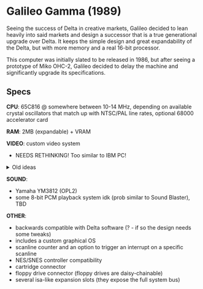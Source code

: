 # Galileo Gamma (1989)

Seeing the success of Delta in creative markets, Galileo decided to lean heavily into said markets and design a successor that is a true generational upgrade over Delta. It keeps the simple design and great expandability of the Delta, but with more memory and a real 16-bit processor.

This computer was initially slated to be released in 1986, but after seeing a prototype of Miko OHC-2, Galileo decided to delay the machine and significantly upgrade its specifications.

## Specs

**CPU**: 65C816 @ somewhere between 10-14 MHz, depending on available crystal oscillators that match up with NTSC/PAL line rates, optional 68000 accelerator card

**RAM**: 2MB (expandable) + VRAM

**VIDEO**: custom video system
- NEEDS RETHINKING! Too similar to IBM PC!
    
<details>
    <summary>Old ideas</summary>

- **Option 1:**
    - 320x240 bitmap display, uses a color palette (max 256 colors, 15-bit definition, so 5 bits per color channel)
    - composite, S-Video and RGB output (possibly via SCART)
    - supports PAL and NTSC
- **Option 2:**
    - 640x480 bitmap display, uses a color palette (max 16 colors, 15-bit definition, so 5 bits per color channel)
    - VGA output (or some other RGB standard, it would require a monitor however)
- **Option 3:**
    - combine the first two options
    - 640x480 would be displayed as interlaced on the TV, while 320x240 would be scan doubled on a monitor if VGA is used
</details>

**SOUND**:
- Yamaha YM3812 (OPL2)
- some 8-bit PCM playback system idk (prob similar to Sound Blaster), TBD

**OTHER**:
- backwards compatible with Delta software (? - if so the design needs some tweaks)
- includes a custom graphical OS
- scanline counter and an option to trigger an interrupt on a specific scanline
- NES/SNES controller compatibility
- cartridge connector
- floppy drive connector (floppy drives are daisy-chainable)
- several isa-like expansion slots (they expose the full system bus)
